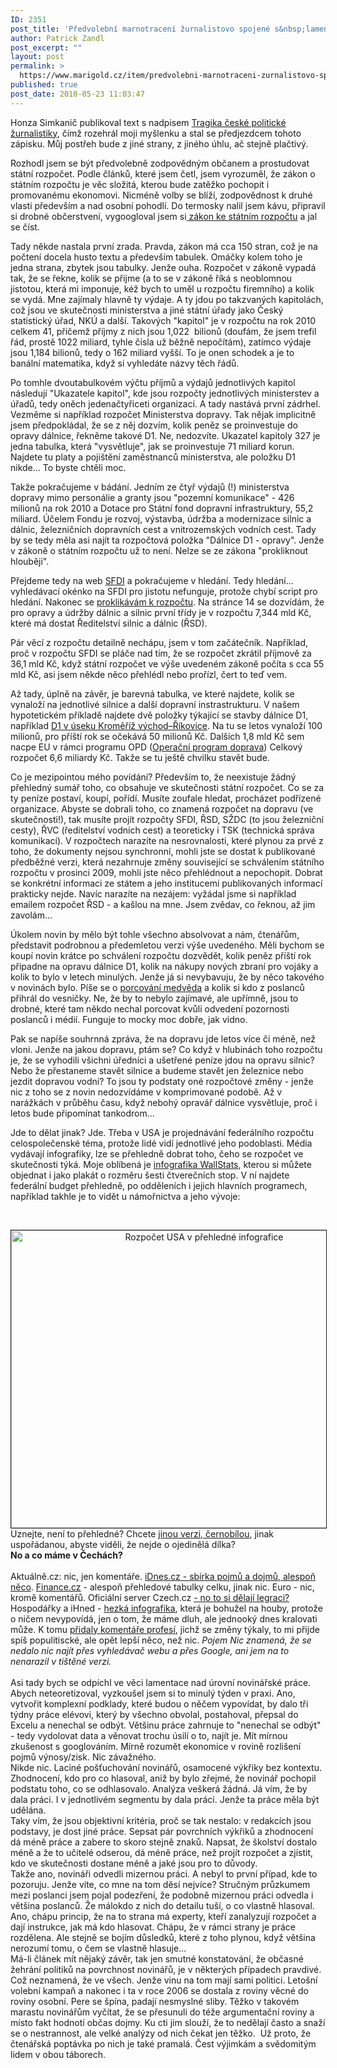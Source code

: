 ```yaml
---
ID: 2351
post_title: 'Předvolební marnotracení žurnalistovo spojené s&nbsp;lamentací o&nbsp;státním rozpočtu'
author: Patrick Zandl
post_excerpt: ""
layout: post
permalink: >
  https://www.marigold.cz/item/predvolebni-marnotraceni-zurnalistovo-spojene-s-lamentaci-o-statnim-rozpoctu
published: true
post_date: 2010-05-23 11:03:47
---
```

<p>Honza Simkanič publikoval text s nadpisem <a href="http://www.simindr.cz/tragika-ceske-politicke-zurnalistiky/">Tragika české politické žurnalistiky</a>, čímž rozehrál moji myšlenku a stal se předjezdcem tohoto zápisku. Můj postřeh bude z jiné strany, z jiného úhlu, ač stejně plačtivý.</p>
<p>Rozhodl jsem se být předvolebně zodpovědným občanem a prostudovat státní rozpočet. Podle článků, které jsem četl, jsem vyrozuměl, že zákon o státním rozpočtu je věc složitá, kterou bude zatěžko pochopit i promovanému ekonomovi. Nicméně volby se blíží, zodpovědnost k druhé vlasti především a nad osobní pohodlí. Do termosky nalil jsem kávu, připravil si drobné občerstvení, vygoogloval jsem si<a href="http://www.mfcr.cz/cps/rde/xbcr/mfcr/487_2009_komplet_pdf.pdf"> zákon ke státním rozpočtu</a> a jal se číst.</p>
<p>Tady někde nastala první zrada. Pravda, zákon má cca 150 stran, což je na počtení docela husto textu a především tabulek. Omáčky kolem toho je jedna strana, zbytek jsou tabulky. Jenže ouha. Rozpočet v zákoně vypadá tak, že se řekne, kolik se přijme (a to se v zákoně říká s neoblomnou jistotou, která mi imponuje, kéž bych to uměl u rozpočtu firemního) a kolik se vydá. Mne zajímaly hlavně ty výdaje. A ty jdou po takzvaných kapitolách, což jsou ve skutečnosti ministerstva a jiné státní úřady jako Český statistický úřad, NKÚ a další. Takových "kapitol" je v rozpočtu na rok 2010 celkem 41, přičemž příjmy z nich jsou 1,022  bilionů (doufám, že jsem trefil řád, prostě 1022 miliard, tyhle čísla už běžně nepočítám), zatímco výdaje jsou 1,184 bilionů, tedy o 162 miliard vyšší. To je onen schodek a je to banální matematika, když si vyhledáte názvy těch řádů.</p>
<p>Po tomhle dvoutabulkovém výčtu příjmů a výdajů jednotlivých kapitol následují "Ukazatele kapitol", kde jsou rozpočty jednotlivých ministerstev a úřadů, tedy oněch jedenačtyřiceti organizací. A tady nastává první zádrhel. Vezměme si například rozpočet Ministerstva dopravy. Tak nějak implicitně jsem předpokládal, že se z něj dozvím, kolik peněz se proinvestuje do opravy dálnice, řekněme takové D1. Ne, nedozvíte. Ukazatel kapitoly 327 je jedna tabulka, která "vysvětluje", jak se proinvestuje 71 miliard korun. Najdete tu platy a pojištění zaměstnanců ministerstva, ale položku D1 nikde... To byste chtěli moc.</p>
<p>Takže pokračujeme v bádání. Jedním ze čtyř výdajů (!) ministerstva dopravy mimo personálie a granty jsou "pozemní komunikace" - 426 milionů na rok 2010 a Dotace pro Státní fond dopravní infrastruktury, 55,2 miliard. Účelem Fondu je rozvoj, výstavba, údržba a modernizace silnic a dálnic, železničních dopravních cest a vnitrozemských vodních cest. Tady by se tedy měla asi najít ta rozpočtová položka "Dálnice D1 - opravy". Jenže v zákoně o státním rozpočtu už to není. Nelze se ze zákona "prokliknout hlouběji".</p>
<p>Přejdeme tedy na web <a href="http://www.sfdi.cz">SFDI</a> a pokračujeme v hledání. Tedy hledání... vyhledávací okénko na SFDI pro jistotu nefunguje, protože chybí script pro hledání. Nakonec se <a href="http://www.sfdi.cz/CZ/pdf/2009_rozpocet2010.pdf">proklikávám k rozpočtu</a>. Na stránce 14 se dozvídám, že pro opravy a údržby dálnic a silnic první třídy je v rozpočtu 7,344 mld Kč, které má dostat Ředitelství silnic a dálnic (ŘSD).</p>
<p>Pár věcí z rozpočtu detailně nechápu, jsem v tom začátečník. Například, proč v rozpočtu SFDI se pláče nad tím, že se rozpočet zkrátil příjmově za 36,1 mld Kč, když státní rozpočet ve výše uvedeném zákoně počíta s cca 55 mld Kč, asi jsem někde něco přehlédl nebo prořízl, čert to teď vem.</p>
<p>Až tady, úplně na závěr, je barevná tabulka, ve které najdete, kolik se vynaloží na jednotlivé silnice a další dopravní instrastrukturu. V našem hypotetickém příkladě najdete dvě položky týkající se stavby dálnice D1, například <a href="http://www.cosestavi.cz/stavby/dalnice/d1-0135-kromeriz-vychod---rikovice/informace/vice">D1 v úseku Kroměříž východ–Říkovice</a>. Na tu se letos vynaloží 100 milionů, pro příští rok se očekává 50 milionů Kč. Dalších 1,8 mld Kč sem nacpe EU v rámci programu OPD (<a href="http://www.opd.cz/cz/Zakladni-informace">Operační program doprava</a>) Celkový rozpočet 6,6 miliardy Kč. Takže se tu ještě chvilku stavět bude.</p>
<p>Co je mezipointou mého povídání? Především to, že neexistuje žádný přehledný sumář toho, co obsahuje ve skutečnosti státní rozpočet. Co se za ty peníze postaví, koupí, pořídí. Musíte zoufale hledat, procházet podřízené organizace. Abyste se dobrali toho, co znamená rozpočet na dopravu (ve skutečnosti!), tak musíte projít rozpočty SFDI, ŘSD, SŽDC (to jsou železniční cesty), ŘVC (ředitelství vodních cest) a teoreticky i TSK (technická správa komunikací). V rozpočtech narazíte na nesrovnalosti, které plynou za prvé z toho, že dokumenty nejsou synchronní, mohli jste se dostat k publikované předběžné verzi, která nezahrnuje změny související se schválením státního rozpočtu v prosinci 2009, mohli jste něco přehlédnout a nepochopit. Dobrat se konkrétní informaci ze státem a jeho institucemi publikovaných informací prakticky nejde. Navíc narazíte na nezájem: vyžádal jsme si například emailem rozpočet ŘSD - a kašlou na mne. Jsem zvědav, co řeknou, až jim zavolám...</p>
<p>Úkolem novin by mělo být tohle všechno absolvovat a nám, čtenářům, představit podrobnou a předemletou verzi výše uvedeného. Měli bychom se koupí novin krátce po schválení rozpočtu dozvědět, kolik peněz příští rok připadne na opravu dálnice D1, kolik na nákupy nových zbraní pro vojáky a kolik to bylo v letech minulých. Jenže já si nevybavuju, že by něco takového v novinách bylo. Píše se o <a href="http://aktualne.centrum.cz/domaci/grafika/2009/11/25/zadosti-o-porce-z-ceskeho-medveda/">porcování medvěda</a> a kolik si kdo z poslanců přihrál do vesničky. Ne, že by to nebylo zajímavé, ale upřímně, jsou to drobné, které tam někdo nechal porcovat kvůli odvedení pozornosti poslanců i médií. Funguje to mocky moc dobře, jak vidno.</p>
<p>Pak se napíše souhrnná zpráva, že na dopravu jde letos více či méně, než vloni. Jenže na jakou dopravu, ptám se? Co když v hlubinách toho rozpočtu je, že se vyhodili všichni úředníci a ušetřené peníze jdou na opravu silnic? Nebo že přestaneme stavět silnice a budeme stavět jen železnice nebo jezdit dopravou vodní? To jsou ty podstaty oné rozpočtové změny - jenže nic z toho se z novin nedozvídáme v komprimované podobě. Až v narážkách v průběhu času, když nebohý opravář dálnice vysvětluje, proč i letos bude připomínat tankodrom...</p>
<p>Jde to dělat jinak? Jde. Třeba v USA je projednávání federálního rozpočtu celospolečenské téma, protože lidé vidí jednotlivé jeho podoblasti. Média vydávají infografiky, lze se přehledně dobrat toho, čeho se rozpočet ve skutečnosti týká. Moje oblíbená je <a href="http://www.wallstats.com/deathandtaxes/">infografika WallStats</a>, kterou si můžete objednat i jako plakát o rozměru šesti čtverečních stop. V ní najdete federální budget přehledně, po odděleních i jejich hlavních programech, například takhle je to vidět u námořnictva a jeho vývoje:</p>
<p> </p>
<div style="text-align: center;"><img src="http://www.marigold.cz/wp-content/uploads/screen-shot-2010-05-23-at-101224.png" border="1" alt="Rozpočet USA v přehledné infografice" width="602" height="476" /></div>
<div style="text-align: left;"></div>
<div style="text-align: left;">Uznejte, není to přehledné? Chcete <a href="http://collectedvisuals.com/2009/10/2010-us-federal-budget-infographic-poster/">jinou verzi, černobílou</a>, jinak uspořádanou, abyste viděli, že nejde o ojedinělá dílka?</div>
<div style="text-align: left;"></div>
<div style="text-align: left; font-size: 14px;"><strong>No a co máme v Čechách?</strong></div>
<div style="text-align: left; font-size: 14px;"><strong><br /></strong></div>
<div style="text-align: left;">Aktuálně.cz: nic, jen komentáře. <a href="http://ekonomika.idnes.cz/rozpocet-2010-podle-abecedy-vyssi-dane-ale-zadne-setreni-pft-/ekonomika.asp?c=A091209_214430_ekonomika_mmb">iDnes.cz - sbírka pojmů a dojmů, alespoň něco</a>. <a href="http://www.finance.cz/ekonomika/statni-rozpocet/verejne-rozpocty/">Finance.cz</a> - alespoň přehledové tabulky celku, jinak nic. Euro - nic, kromě komentářů. Oficiální server Czech.cz <a href="http://www.czech.cz/cz/87901-statni-rozpocet-pro-rok-2010">- no to si dělají legraci?</a> Hospodářky a iHned - <a href="http://domaci.ihned.cz/c1-39397830-animace-rozpocet-2010-podivejte-se-kdo-kolik-dostane-a-kdo-nadelal-nejvetsi-dluhy">hezká infografika</a>, která je bohužel na houby, protože o ničem nevypovídá, jen o tom, že máme dluh, ale jednooký dnes kralovati může. K tomu <a href="http://domaci.ihned.cz/c1-39411750-statni-rozpocet-2010-komu-politici-na-posledni-chvili-pridali-12-1-miliardy-korun">přidaly komentáře profesí</a>, jichž se změny týkaly, to mi přijde spíš populitiscké, ale opět lepší něco, než nic. <em>Pojem Nic znamená, že se nedalo nic najít přes vyhledávač webu a přes Google, ani jem na to nenarazil v tištěné verzi.</em></div>
<div style="text-align: left;"><em><br /></em></div>
<div style="text-align: left;">Asi tady bych se odpíchl ve věci lamentace nad úrovní novinářské práce. Abych neteoretizoval, vyzkoušel jsem si to minulý týden v praxi. Ano, vytvořit komplexní podklady, které budou o něčem vypovídat, by dalo tři týdny práce elévovi, který by všechno obvolal, postahoval, přepsal do Excelu a nenechal se odbýt. Většinu práce zahrnuje to "nenechal se odbýt" - tedy vydolovat data a věnovat trochu úsilí o to, najít je. Mít mírnou zkušenost s googlováním. Mírně rozumět ekonomice v rovině rozlišení pojmů výnosy/zisk. Nic závažného.</div>
<div style="text-align: left;"></div>
<div style="text-align: left;">Nikde nic. Laciné pošťuchování novinářů, osamocené výkřiky bez kontextu. Zhodnocení, kdo pro co hlasoval, aniž by bylo zřejmé, že novinář pochopil podstatu toho, co se odhlasovalo. Analýza veškerá žádná. Já vím, že by dala práci. I v jednotlivém segmentu by dala práci. Jenže ta práce měla být udělána.</div>
<div style="text-align: left;">Taky vím, že jsou objektivní kritéria, proč se tak nestalo: v redakcích jsou podstavy, je dost jiné práce. Sepsat pár povrchních výkřiků a zhodnocení dá méně práce a zabere to skoro stejně znaků. Napsat, že školství dostalo méně a že to učitelé odserou, dá méně práce, než projít rozpočet a zjistit, kdo ve skutečnosti dostane méně a jaké jsou pro to důvody.</div>
<div style="text-align: left;"></div>
<div style="text-align: left;">Takže ano, novináři odvedli mizernou práci. A nebyl to první případ, kde to pozoruju. Jenže víte, co mne na tom děsí nejvíce? Stručným průzkumem mezi poslanci jsem pojal podezření, že podobně mizernou práci odvedla i většina poslanců. Že málokdo z nich do detailu tuší, o co vlastně hlasoval. Ano, chápu princip, že na to strana má experty, kteří zanalyzují rozpočet a dají instrukce, jak má kdo hlasovat. Chápu, že v rámci strany je práce rozdělena. Ale stejně se bojím důsledků, které z toho plynou, když většina nerozumí tomu, o čem se vlastně hlasuje...</div>
<div style="text-align: left;"></div>
<div style="text-align: left;">Má-li článek mít nějaký závěr, tak jen smutné konstatování, že občasné žehrání politiků na povrchnost novinářů, je v některých případech pravdivé. Což neznamená, že ve všech. Jenže vinu na tom mají sami politici. Letošní volební kampaň a nakonec i ta v roce 2006 se dostala z roviny věcné do roviny osobní. Pere se špína, padají nesmyslné sliby. Těžko v takovém marastu novinářům vyčítat, že se přesunuli do téže argumentační roviny a místo fakt hodnotí občas dojmy. Ku cti jim slouží, že to nedělají často a snaží se o nestrannost, ale velké analýzy od nich čekat jen těžko.  Už proto, že čtenářská poptávka po nich je také pramalá. Čest výjimkám a svědomitým lidem v obou táborech.</div>
<p> </p>